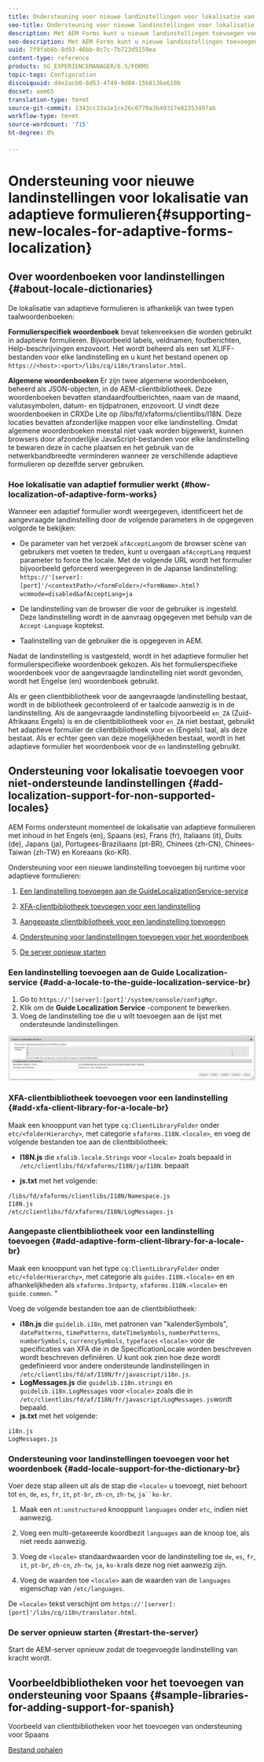 ```yaml
---
title: Ondersteuning voor nieuwe landinstellingen voor lokalisatie van adaptieve formulieren
seo-title: Ondersteuning voor nieuwe landinstellingen voor lokalisatie van adaptieve formulieren
description: Met AEM Forms kunt u nieuwe landinstellingen toevoegen voor het lokaliseren van adaptieve formulieren. De landinstellingen die standaard worden ondersteund, zijn Engels, Frans, Duits en Japans.
seo-description: Met AEM Forms kunt u nieuwe landinstellingen toevoegen voor het lokaliseren van adaptieve formulieren. De landinstellingen die standaard worden ondersteund, zijn Engels, Frans, Duits en Japans.
uuid: 7f9fab6b-8d93-46bb-8c7c-7b723d5159ea
content-type: reference
products: SG_EXPERIENCEMANAGER/6.5/FORMS
topic-tags: Configuration
discoiquuid: d4e2acb0-8d53-4749-9d84-15b8136e610b
docset: aem65
translation-type: tm+mt
source-git-commit: 1343cc33a1e1ce26c0770a3b49317e82353497ab
workflow-type: tm+mt
source-wordcount: '715'
ht-degree: 0%

---
```



# Ondersteuning voor nieuwe landinstellingen voor lokalisatie van adaptieve formulieren{#supporting-new-locales-for-adaptive-forms-localization}

## Over woordenboeken voor landinstellingen {#about-locale-dictionaries}

De lokalisatie van adaptieve formulieren is afhankelijk van twee typen taalwoordenboeken:

**Formulierspecifiek woordenboek** bevat tekenreeksen die worden gebruikt in adaptieve formulieren. Bijvoorbeeld labels, veldnamen, foutberichten, Help-beschrijvingen enzovoort. Het wordt beheerd als een set XLIFF-bestanden voor elke landinstelling en u kunt het bestand openen op `https://<host>:<port>/libs/cq/i18n/translator.html`.

**Algemene woordenboeken** Er zijn twee algemene woordenboeken, beheerd als JSON-objecten, in de AEM-clientbibliotheek. Deze woordenboeken bevatten standaardfoutberichten, naam van de maand, valutasymbolen, datum- en tijdpatronen, enzovoort. U vindt deze woordenboeken in CRXDe Lite op /libs/fd/xfaforms/clientlibs/I18N. Deze locaties bevatten afzonderlijke mappen voor elke landinstelling. Omdat algemene woordenboeken meestal niet vaak worden bijgewerkt, kunnen browsers door afzonderlijke JavaScript-bestanden voor elke landinstelling te bewaren deze in cache plaatsen en het gebruik van de netwerkbandbreedte verminderen wanneer ze verschillende adaptieve formulieren op dezelfde server gebruiken.

### Hoe lokalisatie van adaptief formulier werkt {#how-localization-of-adaptive-form-works}

Wanneer een adaptief formulier wordt weergegeven, identificeert het de aangevraagde landinstelling door de volgende parameters in de opgegeven volgorde te bekijken:

* De parameter van het verzoek `afAcceptLang`om de browser scène van gebruikers met voeten te treden, kunt u overgaan 
`afAcceptLang` request parameter to force the locale. Met de volgende URL wordt het formulier bijvoorbeeld geforceerd weergegeven in de Japanse landinstelling:
   `https://'[server]:[port]'/<contextPath>/<formFolder>/<formName>.html?wcmmode=disabled&afAcceptLang=ja`

* De landinstelling van de browser die voor de gebruiker is ingesteld. Deze landinstelling wordt in de aanvraag opgegeven met behulp van de `Accept-Language` koptekst.

* Taalinstelling van de gebruiker die is opgegeven in AEM.

Nadat de landinstelling is vastgesteld, wordt in het adaptieve formulier het formulierspecifieke woordenboek gekozen. Als het formulierspecifieke woordenboek voor de aangevraagde landinstelling niet wordt gevonden, wordt het Engelse (en) woordenboek gebruikt.

Als er geen clientbibliotheek voor de aangevraagde landinstelling bestaat, wordt in de bibliotheek gecontroleerd of er taalcode aanwezig is in de landinstelling. Als de aangevraagde landinstelling bijvoorbeeld `en_ZA` (Zuid-Afrikaans Engels) is en de clientbibliotheek voor `en_ZA` niet bestaat, gebruikt het adaptieve formulier de clientbibliotheek voor `en` (Engels) taal, als deze bestaat. Als er echter geen van deze mogelijkheden bestaat, wordt in het adaptieve formulier het woordenboek voor de `en` landinstelling gebruikt.

## Ondersteuning voor lokalisatie toevoegen voor niet-ondersteunde landinstellingen {#add-localization-support-for-non-supported-locales}

AEM Forms ondersteunt momenteel de lokalisatie van adaptieve formulieren met inhoud in het Engels (en), Spaans (es), Frans (fr), Italiaans (it), Duits (de), Japans (ja), Portugees-Braziliaans (pt-BR), Chinees (zh-CN), Chinees-Taiwan (zh-TW) en Koreaans (ko-KR).

Ondersteuning voor een nieuwe landinstelling toevoegen bij runtime voor adaptieve formulieren:

1. [Een landinstelling toevoegen aan de GuideLocalizationService-service](../../forms/using/supporting-new-language-localization.md#p-add-a-locale-to-the-guide-localization-service-br-p)

1. [XFA-clientbibliotheek toevoegen voor een landinstelling](../../forms/using/supporting-new-language-localization.md#p-add-xfa-client-library-for-a-locale-br-p)

1. [Aangepaste clientbibliotheek voor een landinstelling toevoegen](../../forms/using/supporting-new-language-localization.md#p-add-adaptive-form-client-library-for-a-locale-br-p)
1. [Ondersteuning voor landinstellingen toevoegen voor het woordenboek](../../forms/using/supporting-new-language-localization.md#p-add-locale-support-for-the-dictionary-br-p)
1. [De server opnieuw starten](../../forms/using/supporting-new-language-localization.md#p-restart-the-server-p)

### Een landinstelling toevoegen aan de Guide Localization-service {#add-a-locale-to-the-guide-localization-service-br}

1. Go to `https://'[server]:[port]'/system/console/configMgr`.
1. Klik om de **Guide Localization Service** -component te bewerken.
1. Voeg de landinstelling toe die u wilt toevoegen aan de lijst met ondersteunde landinstellingen.

![GuideLocalizationService](assets/configservice.png)

### XFA-clientbibliotheek toevoegen voor een landinstelling {#add-xfa-client-library-for-a-locale-br}

Maak een knooppunt van het type `cq:ClientLibraryFolder` onder `etc/<folderHierarchy>`, met categorie `xfaforms.I18N.<locale>`, en voeg de volgende bestanden toe aan de clientbibliotheek:

* **I18N.js** die `xfalib.locale.Strings` voor `<locale>` zoals bepaald in `/etc/clientlibs/fd/xfaforms/I18N/ja/I18N`. bepaalt

* **js.txt** met het volgende:

```text
/libs/fd/xfaforms/clientlibs/I18N/Namespace.js
I18N.js
/etc/clientlibs/fd/xfaforms/I18N/LogMessages.js
```

### Aangepaste clientbibliotheek voor een landinstelling toevoegen {#add-adaptive-form-client-library-for-a-locale-br}

Maak een knooppunt van het type `cq:ClientLibraryFolder` onder `etc/<folderHierarchy>`, met categorie als `guides.I18N.<locale>` en en afhankelijkheden als `xfaforms.3rdparty`, `xfaforms.I18N.<locale>` en `guide.common`. &quot;

Voeg de volgende bestanden toe aan de clientbibliotheek:

* **i18n.js** die `guidelib.i18n`, met patronen van &quot;kalenderSymbols&quot;, `datePatterns`, `timePatterns`, `dateTimeSymbols`, `numberPatterns`, `numberSymbols`, `currencySymbols`, `typefaces` `<locale>` [](https://helpx.adobe.com/content/dam/Adobe/specs/xfa_spec_3_3.pdf)voor de specificaties van XFA die in de SpecificationLocale worden beschreven wordt beschreven definiëren. U kunt ook zien hoe deze wordt gedefinieerd voor andere ondersteunde landinstellingen in `/etc/clientlibs/fd/af/I18N/fr/javascript/i18n.js`.
* **LogMessages.js** die `guidelib.i18n.strings` en `guidelib.i18n.LogMessages` voor `<locale>` zoals die in `/etc/clientlibs/fd/af/I18N/fr/javascript/LogMessages.js`wordt bepaald.
* **js.txt** met het volgende:

```text
i18n.js
LogMessages.js
```

### Ondersteuning voor landinstellingen toevoegen voor het woordenboek {#add-locale-support-for-the-dictionary-br}

Voer deze stap alleen uit als de stap die `<locale>` u toevoegt, niet behoort tot `en`, `de`, `es`, `fr`, `it`, `pt-br`, `zh-cn`, `zh-tw`, `ja``ko-kr`.

1. Maak een `nt:unstructured` knooppunt `languages` onder `etc`, indien niet aanwezig.

1. Voeg een multi-getaxeerde koordbezit `languages` aan de knoop toe, als niet reeds aanwezig.
1. Voeg de `<locale>` standaardwaarden voor de landinstelling toe `de`, `es`, `fr`, `it`, `pt-br`, `zh-cn`, `zh-tw`, `ja`, `ko-kr`als deze nog niet aanwezig zijn.

1. Voeg de waarden toe `<locale>` aan de waarden van de `languages` eigenschap van `/etc/languages`.

De `<locale>` tekst verschijnt om `https://'[server]:[port]'/libs/cq/i18n/translator.html`.

### De server opnieuw starten {#restart-the-server}

Start de AEM-server opnieuw zodat de toegevoegde landinstelling van kracht wordt.

## Voorbeeldbibliotheken voor het toevoegen van ondersteuning voor Spaans {#sample-libraries-for-adding-support-for-spanish}

Voorbeeld van clientbibliotheken voor het toevoegen van ondersteuning voor Spaans

[Bestand ophalen](assets/sample.zip)
